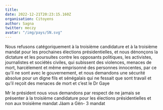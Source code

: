 ```yaml
---
title: 
date: 2022-12-21T20:23:15.160Z
organisation: Citoyens 
author: Sagna
twitter: meczy
avatar: "/img/pays/SN.svg"
---
```


Nous refusons catégoriquement à la troisième candidature et à la troisième mandat pour les prochaines élections présidentielles, et nous dénonçons la dictature et les poursuites contre les opposants politiques, les activistes, journalistes et sociétés civiles, qui subissent des violences, menaces de mort, harcèlement et même emprisonné des personnes innocentes, par ce qu’il ne sont avec le gouvernement, et nous demandons une sécurité absolue pour un digne fils et sénégalais qui ne fessait que sont travail et qu’il reçoit des menaces de mort et c’est le Dr Gaye 

Mr le président nous vous demandons par respect de ne jamais se présenter à la troisième candidature pour les élections présidentielles et non aux troisième mandat Jàam a Gën- 3 mandat 
